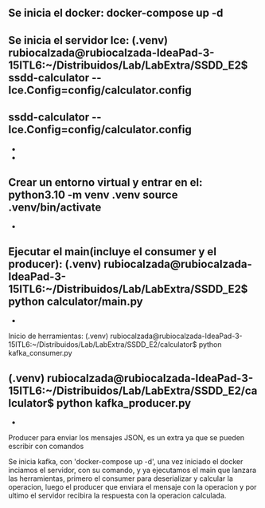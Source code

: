 Se inicia el docker:
docker-compose up -d
-
Se inicia el servidor Ice:
(.venv) rubiocalzada@rubiocalzada-IdeaPad-3-15ITL6:~/Distribuidos/Lab/LabExtra/SSDD_E2$ ssdd-calculator --Ice.Config=config/calculator.config
-
ssdd-calculator --Ice.Config=config/calculator.config
-
-
-
Crear un entorno virtual y entrar en el:
python3.10 -m venv .venv
source .venv/bin/activate
-
-
Ejecutar el main(incluye el consumer y el producer):
(.venv) rubiocalzada@rubiocalzada-IdeaPad-3-15ITL6:~/Distribuidos/Lab/LabExtra/SSDD_E2$ python calculator/main.py
-
-
Inicio de herramientas:
(.venv) rubiocalzada@rubiocalzada-IdeaPad-3-15ITL6:~/Distribuidos/Lab/LabExtra/SSDD_E2/calculator$ python kafka_consumer.py

(.venv) rubiocalzada@rubiocalzada-IdeaPad-3-15ITL6:~/Distribuidos/Lab/LabExtra/SSDD_E2/calculator$ python kafka_producer.py
-
-
Producer para enviar los mensajes JSON, es un extra ya que se pueden escribir con comandos

Se inicia kafka, con 'docker-compose up -d', una vez iniciado el docker inciamos el servidor, con su comando, y ya ejecutamos el main que lanzara las herramientas, primero el consumer para deserializar y calcular la operacion, luego el producer que enviara el mensaje con la operacion y por ultimo el servidor recibira la respuesta con la operacion calculada.
